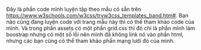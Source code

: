 Đây là phần code mình luyện tập theo mẫu có sẵn trên https://www.w3schools.com/w3css/tryw3css_templates_band.htm#. Bạn nào cũng đang luyện code với trang mẫu này thì có thể tham khảo code của mình.
Và trong phần assets có một phần grid.css thì đó chỉ là phần mình làm boostrap nhưng có một số lỗi nên mình đã không link nó vào phần html, nhưng các bạn cũng có thể tham khảo phần mạng lưới đó của mình.
